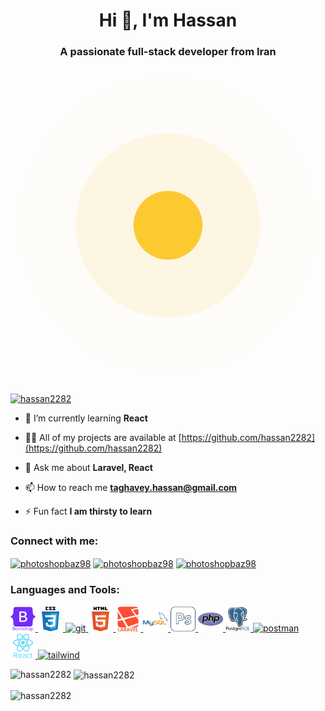 
<h1 align="center">Hi 👋, I'm Hassan</h1>
<h3 align="center">A passionate full-stack developer from Iran</h3>

<svg xmlns="http://www.w3.org/2000/svg" xmlns:xlink="http://www.w3.org/1999/xlink" viewBox="0 0 64 64" width="64" height="64" preserveAspectRatio="xMidYMid meet" style="width: 100%; height: 100%; transform: translate3d(0px, 0px, 0px); content-visibility: visible;"><defs><clipPath id="__lottie_element_1792"><rect width="64" height="64" x="0" y="0"></rect></clipPath></defs><g clip-path="url(#__lottie_element_1792)"><g transform="matrix(1,0,0,1,32.375,27.75)" opacity="1" style="display: block;"><g opacity="1" transform="matrix(1,0,0,1,-0.375,4.25)"><path fill="rgb(252,201,49)" fill-opacity="1" d=" M0,-7 C3.863300085067749,-7 7,-3.863300085067749 7,0 C7,3.863300085067749 3.863300085067749,7 0,7 C-3.863300085067749,7 -7,3.863300085067749 -7,0 C-7,-3.863300085067749 -3.863300085067749,-7 0,-7z"></path><path stroke-linecap="butt" stroke-linejoin="miter" fill-opacity="0" stroke-miterlimit="4" stroke="rgb(255,255,255)" stroke-opacity="1" stroke-width="0" d=" M0,-7 C3.863300085067749,-7 7,-3.863300085067749 7,0 C7,3.863300085067749 3.863300085067749,7 0,7 C-3.863300085067749,7 -7,3.863300085067749 -7,0 C-7,-3.863300085067749 -3.863300085067749,-7 0,-7z"></path></g></g><g transform="matrix(1,0,0,1,32.375,27.75)" opacity="0.005" style="display: none;"><g opacity="1" transform="matrix(1,0,0,1,-0.375,4.25)"><path fill="rgb(252,201,49)" fill-opacity="1" d=" M0,-31.5 C17.384849548339844,-31.5 31.5,-17.384849548339844 31.5,0 C31.5,17.384849548339844 17.384849548339844,31.5 0,31.5 C-17.384849548339844,31.5 -31.5,17.384849548339844 -31.5,0 C-31.5,-17.384849548339844 -17.384849548339844,-31.5 0,-31.5z"></path><path stroke-linecap="butt" stroke-linejoin="miter" fill-opacity="0" stroke-miterlimit="4" stroke="rgb(255,255,255)" stroke-opacity="1" stroke-width="0" d=" M0,-31.5 C17.384849548339844,-31.5 31.5,-17.384849548339844 31.5,0 C31.5,17.384849548339844 17.384849548339844,31.5 0,31.5 C-17.384849548339844,31.5 -31.5,17.384849548339844 -31.5,0 C-31.5,-17.384849548339844 -17.384849548339844,-31.5 0,-31.5z"></path></g></g><g style="display: none;"><g><path></path><path stroke-linecap="butt" stroke-linejoin="miter" fill-opacity="0" stroke-miterlimit="4"></path></g></g><g transform="matrix(1,0,0,1,32.375,27.75)" opacity="0.021669999999998267" style="display: block;"><g opacity="1" transform="matrix(1,0,0,1,-0.375,4.25)"><path fill="rgb(252,201,49)" fill-opacity="1" d=" M0,-29.83300018310547 C16.464832305908203,-29.83300018310547 29.83300018310547,-16.464832305908203 29.83300018310547,0 C29.83300018310547,16.464832305908203 16.464832305908203,29.83300018310547 0,29.83300018310547 C-16.464832305908203,29.83300018310547 -29.83300018310547,16.464832305908203 -29.83300018310547,0 C-29.83300018310547,-16.464832305908203 -16.464832305908203,-29.83300018310547 0,-29.83300018310547z"></path><path stroke-linecap="butt" stroke-linejoin="miter" fill-opacity="0" stroke-miterlimit="4" stroke="rgb(255,255,255)" stroke-opacity="1" stroke-width="0" d=" M0,-29.83300018310547 C16.464832305908203,-29.83300018310547 29.83300018310547,-16.464832305908203 29.83300018310547,0 C29.83300018310547,16.464832305908203 16.464832305908203,29.83300018310547 0,29.83300018310547 C-16.464832305908203,29.83300018310547 -29.83300018310547,16.464832305908203 -29.83300018310547,0 C-29.83300018310547,-16.464832305908203 -16.464832305908203,-29.83300018310547 0,-29.83300018310547z"></path></g></g><g transform="matrix(1,0,0,1,32.375,27.75)" opacity="0.1" style="display: block;"><g opacity="1" transform="matrix(1,0,0,1,-0.375,4.25)"><path fill="rgb(252,201,49)" fill-opacity="1" d=" M0,-18.749500274658203 C10.347848892211914,-18.749500274658203 18.749500274658203,-10.347848892211914 18.749500274658203,0 C18.749500274658203,10.347848892211914 10.347848892211914,18.749500274658203 0,18.749500274658203 C-10.347848892211914,18.749500274658203 -18.749500274658203,10.347848892211914 -18.749500274658203,0 C-18.749500274658203,-10.347848892211914 -10.347848892211914,-18.749500274658203 0,-18.749500274658203z"></path><path stroke-linecap="butt" stroke-linejoin="miter" fill-opacity="0" stroke-miterlimit="4" stroke="rgb(255,255,255)" stroke-opacity="1" stroke-width="0" d=" M0,-18.749500274658203 C10.347848892211914,-18.749500274658203 18.749500274658203,-10.347848892211914 18.749500274658203,0 C18.749500274658203,10.347848892211914 10.347848892211914,18.749500274658203 0,18.749500274658203 C-10.347848892211914,18.749500274658203 -18.749500274658203,10.347848892211914 -18.749500274658203,0 C-18.749500274658203,-10.347848892211914 -10.347848892211914,-18.749500274658203 0,-18.749500274658203z"></path></g></g></g></svg>
<p align="left"> <a href="https://github.com/hassan2282"><img src="https://github-profile-trophy.vercel.app/?username=hassan2282" alt="hassan2282" /></a> </p>

- 🌱 I’m currently learning **React**

- 👨‍💻 All of my projects are available at [https://github.com/hassan2282](https://github.com/hassan2282)

- 💬 Ask me about **Laravel, React**

- 📫 How to reach me **taghavey.hassan@gmail.com**

- ⚡ Fun fact **I am thirsty to learn**

<h3 align="left">Connect with me:</h3>
<p align="left">
<a href="https://linkedin.com/in/photoshopbaz98" target="blank"><img align="center" src="https://raw.githubusercontent.com/rahuldkjain/github-profile-readme-generator/master/src/images/icons/Social/linked-in-alt.svg" alt="photoshopbaz98" height="30" width="40" /></a>
<a href="https://fb.com/photoshopbaz98" target="blank"><img align="center" src="https://raw.githubusercontent.com/rahuldkjain/github-profile-readme-generator/master/src/images/icons/Social/facebook.svg" alt="photoshopbaz98" height="30" width="40" /></a>
<a href="https://instagram.com/photoshopbaz98" target="blank"><img align="center" src="https://raw.githubusercontent.com/rahuldkjain/github-profile-readme-generator/master/src/images/icons/Social/instagram.svg" alt="photoshopbaz98" height="30" width="40" /></a>
</p>

<h3 align="left">Languages and Tools:</h3>
<p align="left"> <a href="https://getbootstrap.com" target="_blank" rel="noreferrer"> <img src="https://raw.githubusercontent.com/devicons/devicon/master/icons/bootstrap/bootstrap-plain-wordmark.svg" alt="bootstrap" width="40" height="40"/> </a> <a href="https://www.w3schools.com/css/" target="_blank" rel="noreferrer"> <img src="https://raw.githubusercontent.com/devicons/devicon/master/icons/css3/css3-original-wordmark.svg" alt="css3" width="40" height="40"/> </a> <a href="https://git-scm.com/" target="_blank" rel="noreferrer"> <img src="https://www.vectorlogo.zone/logos/git-scm/git-scm-icon.svg" alt="git" width="40" height="40"/> </a> <a href="https://www.w3.org/html/" target="_blank" rel="noreferrer"> <img src="https://raw.githubusercontent.com/devicons/devicon/master/icons/html5/html5-original-wordmark.svg" alt="html5" width="40" height="40"/> </a> <a href="https://laravel.com/" target="_blank" rel="noreferrer"> <img src="https://raw.githubusercontent.com/devicons/devicon/master/icons/laravel/laravel-plain-wordmark.svg" alt="laravel" width="40" height="40"/> </a> <a href="https://www.mysql.com/" target="_blank" rel="noreferrer"> <img src="https://raw.githubusercontent.com/devicons/devicon/master/icons/mysql/mysql-original-wordmark.svg" alt="mysql" width="40" height="40"/> </a> <a href="https://www.photoshop.com/en" target="_blank" rel="noreferrer"> <img src="https://raw.githubusercontent.com/devicons/devicon/master/icons/photoshop/photoshop-line.svg" alt="photoshop" width="40" height="40"/> </a> <a href="https://www.php.net" target="_blank" rel="noreferrer"> <img src="https://raw.githubusercontent.com/devicons/devicon/master/icons/php/php-original.svg" alt="php" width="40" height="40"/> </a> <a href="https://www.postgresql.org" target="_blank" rel="noreferrer"> <img src="https://raw.githubusercontent.com/devicons/devicon/master/icons/postgresql/postgresql-original-wordmark.svg" alt="postgresql" width="40" height="40"/> </a> <a href="https://postman.com" target="_blank" rel="noreferrer"> <img src="https://www.vectorlogo.zone/logos/getpostman/getpostman-icon.svg" alt="postman" width="40" height="40"/> </a> <a href="https://reactjs.org/" target="_blank" rel="noreferrer"> <img src="https://raw.githubusercontent.com/devicons/devicon/master/icons/react/react-original-wordmark.svg" alt="react" width="40" height="40"/> </a> <a href="https://tailwindcss.com/" target="_blank" rel="noreferrer"> <img src="https://www.vectorlogo.zone/logos/tailwindcss/tailwindcss-icon.svg" alt="tailwind" width="40" height="40"/> </a> </p>

<p><img align="left" src="https://github-readme-stats.vercel.app/api/top-langs?username=hassan2282&show_icons=true&locale=en&layout=compact" alt="hassan2282" /></p>

<p>&nbsp;<img align="center" src="https://github-readme-stats.vercel.app/api?username=hassan2282&show_icons=true&locale=en" alt="hassan2282" /></p>

<p><img align="center" src="https://github-readme-streak-stats.herokuapp.com/?user=hassan2282&" alt="hassan2282" /></p>
